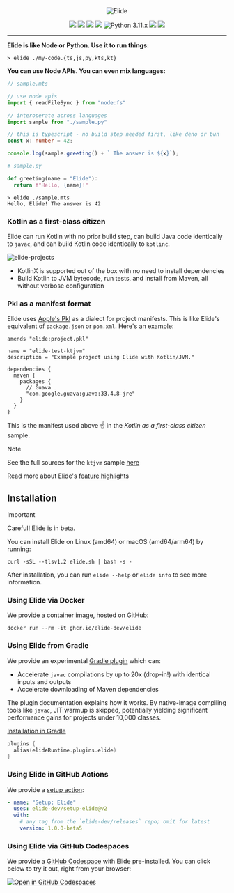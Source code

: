 
<center>
<img src="https://static.elide.dev/assets/org-profile/creative/elide-banner-purple.png" alt="Elide" />
</center>

<p align="center">
  <a href="https://bestpractices.coreinfrastructure.org/projects/7690"><img src="https://bestpractices.coreinfrastructure.org/projects/7690/badge" /></a>
  <a href="https://elide.dev/discord"><img src="https://img.shields.io/discord/1119121740161884252?b1&logo=discord&logoColor=white&label=Discord" /></a>
  <a href="https://262.ecma-international.org/13.0/"><img src="https://img.shields.io/badge/-ECMA2024-blue.svg?logo=javascript&logoColor=white" /></a>
  <a href="https://typescriptlang.org"><img src="https://img.shields.io/badge/-TypeScript-blue.svg?logo=typescript&logoColor=white" /></a>
  <img alt="Python 3.11.x" src="https://img.shields.io/badge/Python%203.11.x-green?style=flat&logo=python&logoColor=white&color=blue">
  <a href="https://pkl-lang.org"><img src="https://img.shields.io/badge/-Pkl-blue.svg?logo=apple&logoColor=white" /></a>
  <a href="https://kotlinlang.org"><img src="https://img.shields.io/badge/-Kotlin-blue.svg?logo=kotlin&logoColor=white" /></a>
</p>

---

<b>Elide is like Node or Python. Use it to run things:</b>
```shell
> elide ./my-code.{ts,js,py,kts,kt}
```

<b>You can use Node APIs. You can even mix languages:</b>
```typescript
// sample.mts

// use node apis
import { readFileSync } from "node:fs"

// interoperate across languages 
import sample from "./sample.py"

// this is typescript - no build step needed first, like deno or bun
const x: number = 42;

console.log(sample.greeting() + ` The answer is ${x}`);
```
```python
# sample.py

def greeting(name = "Elide"):
  return f"Hello, {name}!"
```

```shell
> elide ./sample.mts
Hello, Elide! The answer is 42
```

### Kotlin as a first-class citizen

Elide can run Kotlin with no prior build step, can build Java code identically to `javac`, and can build Kotlin code identically to `kotlinc`.

![elide-projects](https://github.com/user-attachments/assets/489e1a69-d2b8-4242-82be-f7cfcd5ccbd1)

- KotlinX is supported out of the box with no need to install dependencies
- Build Kotlin to JVM bytecode, run tests, and install from Maven, all without verbose configuration

### Pkl as a manifest format

Elide uses [Apple's Pkl](https://pkl-lang.org) as a dialect for project manifests. This is like Elide's equivalent of `package.json` or `pom.xml`. Here's an example:

```pkl
amends "elide:project.pkl"

name = "elide-test-ktjvm"
description = "Example project using Elide with Kotlin/JVM."

dependencies {
  maven {
    packages {
      // Guava
      "com.google.guava:guava:33.4.8-jre"
    }
  }
}
```

This is the manifest used above :point_up: in the _Kotlin as a first-class citizen_ sample.

> [!NOTE]
> See the full sources for the `ktjvm` sample [here](https://github.com/elide-dev/elide/tree/main/packages/cli/src/projects/ktjvm)

Read more about Elide's [feature highlights](https://elide.dev)

## Installation

> [!IMPORTANT]
> Careful! Elide is in beta.

You can install Elide on Linux (amd64) or macOS (amd64/arm64) by running:

```shell
curl -sSL --tlsv1.2 elide.sh | bash -s -
```

After installation, you can run `elide --help` or `elide info` to see more information.

### Using Elide via Docker

We provide a container image, hosted on GitHub:

```
docker run --rm -it ghcr.io/elide-dev/elide
```

### Using Elide from Gradle

We provide an experimental [Gradle plugin](https://github.com/elide-dev/gradle) which can:

- Accelerate `javac` compilations by up to 20x (drop-in!) with identical inputs and outputs
- Accelerate downloading of Maven dependencies

The plugin documentation explains how it works. By native-image compiling tools like `javac`, JIT warmup is skipped, potentially yielding significant performance gains for projects under 10,000 classes.

[Installation in Gradle](https://github.com/elide-dev/gradle)
```kotlin
plugins {
  alias(elideRuntime.plugins.elide)
}
```

### Using Elide in GitHub Actions

We provide a [setup action](https://github.com/marketplace/actions/setup-elide):

```yaml
- name: "Setup: Elide"
  uses: elide-dev/setup-elide@v2
  with:
    # any tag from the `elide-dev/releases` repo; omit for latest
    version: 1.0.0-beta5
```

### Using Elide via GitHub Codespaces

We provide a [GitHub Codespace](https://github.com/features/codespaces) with Elide pre-installed. You can click below to try it out, right from your browser:

[![Open in GitHub Codespaces](https://github.com/codespaces/badge.svg)](https://codespaces.new/elide-dev/elide?devcontainer_path=.devcontainer%2Fdevcontainer.json)

[1]: https://kotlinlang.org/
[2]: https://graalvm.org/
[3]: https://micronaut.io/
[4]: https://reactjs.org/
[5]: https://developers.google.com/protocol-buffers
[6]: https://grpc.io/
[7]: https://developers.google.com/closure
[8]: https://bazel.build/
[9]: https://gradle.org/
[10]: https://developers.google.com/speed/pagespeed/module
[11]: https://github.com/sgammon/elide/tree/master
[12]: https://github.com/sgammon/elide
[13]: https://buf.build
[14]: https://esbuild.github.io/

